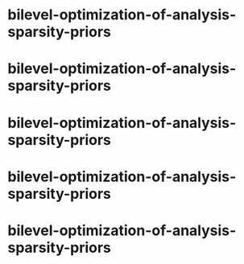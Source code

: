 # bilevel-optimization-of-analysis-sparsity-priors
# bilevel-optimization-of-analysis-sparsity-priors
# bilevel-optimization-of-analysis-sparsity-priors
# bilevel-optimization-of-analysis-sparsity-priors
# bilevel-optimization-of-analysis-sparsity-priors
